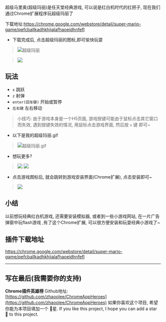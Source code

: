 超级马里奥(超级玛丽)是任天堂经典游戏, 可以说是红白机时代的扛把子, 现在我们通过Chrome扩展程序玩超级玛丽了

下载地址:https://chrome.google.com/webstore/detail/super-mario-game/pefcballkadhkhjialafhaoeidhnfefl

- 下载完成后, 点击超级玛丽的图标,即可愉快玩耍
> ![超级玛丽](https://upload-images.jianshu.io/upload_images/3203841-ceb4b8250a68ef2a.png?imageMogr2/auto-orient/strip%7CimageView2/2/w/1240)

 
> ![](https://upload-images.jianshu.io/upload_images/3203841-603f100538edd52f.png?imageMogr2/auto-orient/strip%7CimageView2/2/w/1240)

## 玩法
- `x` 跳跃
- `z` 射弹
- `enter(回车键)` 开始或暂停
- `左右键`  左右移动


> 小技巧: 由于游戏本身是一个H5页面, 游戏按键可能由于鼠标点击其它窗口而失效, 遇到按键失效的情况, 用鼠标点击游戏界面, 然后按 `x` 键 即可~

- 以下是我的超级玛丽.gif 
> ![超级玛丽.gif](https://upload-images.jianshu.io/upload_images/3203841-e9882471bf5510da.gif?imageMogr2/auto-orient/strip)

- 想玩更多?
> ![](https://upload-images.jianshu.io/upload_images/3203841-378aba9737a4c578.png?imageMogr2/auto-orient/strip%7CimageView2/2/w/1240)
> ![](https://upload-images.jianshu.io/upload_images/3203841-21206f8afe6f0744.png?imageMogr2/auto-orient/strip%7CimageView2/2/w/1240)

- 点击游戏图标后, 就会跳转到游戏安装界面(Chrome扩展), 点击安装即可~
> ![](https://upload-images.jianshu.io/upload_images/3203841-dfc909874e2816db.png?imageMogr2/auto-orient/strip%7CimageView2/2/w/1240)

 ## 小结
以前想玩经典红白机游戏, 还需要安装模拟器, 或者到一些小游戏网站, 在一片广告弹窗中玩flash游戏 ,有了这个Chrome扩展, 可以很方便安装和玩耍经典小游戏了~

## 插件下载地址
https://chrome.google.com/webstore/detail/super-mario-game/pefcballkadhkhjialafhaoeidhnfefl



---

## 写在最后(我需要你的支持)
**Chrome插件英雄榜** Github地址: [https://github.com/zhaoolee/ChromeAppHeroes](https://github.com/zhaoolee/ChromeAppHeroes)
如果你喜欢这个项目, 希望你能为本项目填加一个 🌟星.
If you like this project, I hope you can add a star 🌟 to this project.
